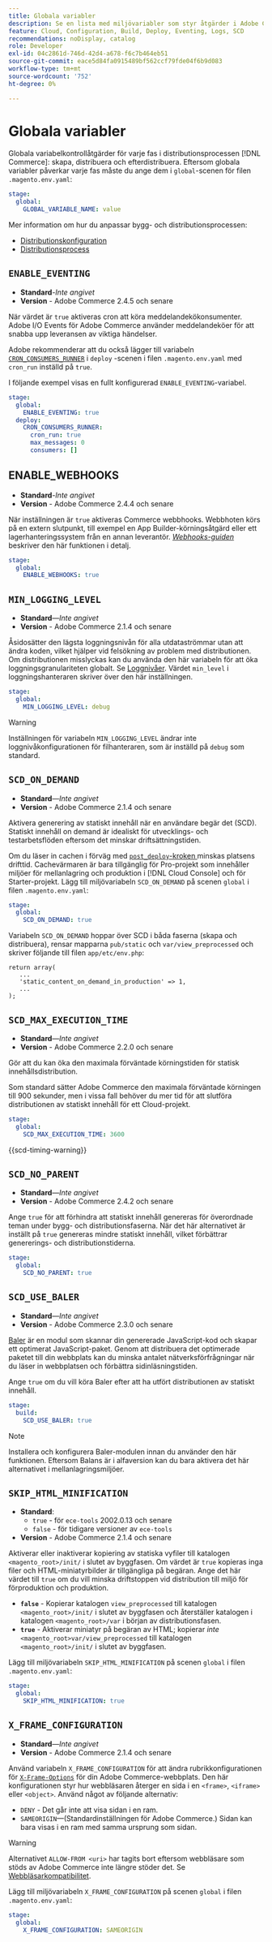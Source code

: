 ```yaml
---
title: Globala variabler
description: Se en lista med miljövariabler som styr åtgärder i Adobe Commerce för driftsättning av molninfrastruktur.
feature: Cloud, Configuration, Build, Deploy, Eventing, Logs, SCD
recommendations: noDisplay, catalog
role: Developer
exl-id: 04c2861d-746d-42d4-a678-f6c7b464eb51
source-git-commit: eace5d84fa0915489bf562ccf79fde04f6b9d083
workflow-type: tm+mt
source-wordcount: '752'
ht-degree: 0%

---
```


# Globala variabler

Globala variabelkontrollåtgärder för varje fas i distributionsprocessen [!DNL Commerce]: skapa, distribuera och efterdistribuera. Eftersom globala variabler påverkar varje fas måste du ange dem i `global`-scenen för filen `.magento.env.yaml`:

```yaml
stage:
  global:
    GLOBAL_VARIABLE_NAME: value
```

Mer information om hur du anpassar bygg- och distributionsprocessen:

- [Distributionskonfiguration](configure-env-yaml.md)
- [Distributionsprocess](../deploy/process.md)

## `ENABLE_EVENTING`

- **Standard**-_Inte angivet_
- **Version** - Adobe Commerce 2.4.5 och senare

När värdet är `true` aktiveras cron att köra meddelandekökonsumenter. Adobe I/O Events för Adobe Commerce använder meddelandeköer för att snabba upp leveransen av viktiga händelser.

Adobe rekommenderar att du också lägger till variabeln [`CRON_CONSUMERS_RUNNER`](./variables-deploy.md#cron_consumers_runner) i `deploy` -scenen i filen `.magento.env.yaml` med `cron_run` inställd på `true`.

I följande exempel visas en fullt konfigurerad `ENABLE_EVENTING`-variabel.

```yaml
stage:
  global:
    ENABLE_EVENTING: true
  deploy:
    CRON_CONSUMERS_RUNNER:
      cron_run: true
      max_messages: 0
      consumers: []
```

## ENABLE_WEBHOOKS

- **Standard**-_Inte angivet_
- **Version** - Adobe Commerce 2.4.4 och senare

När inställningen är `true` aktiveras Commerce webbhooks. Webbhoten körs på en extern slutpunkt, till exempel en App Builder-körningsåtgärd eller ett lagerhanteringssystem från en annan leverantör. [_Webhooks-guiden_](https://developer.adobe.com/commerce/extensibility/webhooks) beskriver den här funktionen i detalj.

```yaml
stage:
  global:
    ENABLE_WEBHOOKS: true
```

## `MIN_LOGGING_LEVEL`

- **Standard**—_Inte angivet_
- **Version** - Adobe Commerce 2.1.4 och senare

Åsidosätter den lägsta loggningsnivån för alla utdataströmmar utan att ändra koden, vilket hjälper vid felsökning av problem med distributionen. Om distributionen misslyckas kan du använda den här variabeln för att öka loggningsgranulariteten globalt. Se [Loggnivåer](log-handlers.md#log-levels). Värdet `min_level` i loggningshanteraren skriver över den här inställningen.

```yaml
stage:
  global:
    MIN_LOGGING_LEVEL: debug
```

>[!WARNING]
>
>Inställningen för variabeln `MIN_LOGGING_LEVEL` ändrar inte loggnivåkonfigurationen för filhanteraren, som är inställd på `debug` som standard.

## `SCD_ON_DEMAND`

- **Standard**—_Inte angivet_
- **Version** - Adobe Commerce 2.1.4 och senare

Aktivera generering av statiskt innehåll när en användare begär det (SCD). Statiskt innehåll on demand är idealiskt för utvecklings- och testarbetsflöden eftersom det minskar driftsättningstiden.

Om du läser in cachen i förväg med [`post_deploy`-kroken ](../application/hooks-property.md) minskas platsens drifttid. Cachevärmaren är bara tillgänglig för Pro-projekt som innehåller miljöer för mellanlagring och produktion i [!DNL Cloud Console] och för Starter-projekt. Lägg till miljövariabeln `SCD_ON_DEMAND` på scenen `global` i filen `.magento.env.yaml`:

```yaml
stage:
  global:
    SCD_ON_DEMAND: true
```

Variabeln `SCD_ON_DEMAND` hoppar över SCD i båda faserna (skapa och distribuera), rensar mapparna `pub/static` och `var/view_preprocessed` och skriver följande till filen `app/etc/env.php`:

```php?start_inline=1
return array(
   ...
   'static_content_on_demand_in_production' => 1,
   ...
);
```

## `SCD_MAX_EXECUTION_TIME`

- **Standard**—_Inte angivet_
- **Version** - Adobe Commerce 2.2.0 och senare

Gör att du kan öka den maximala förväntade körningstiden för statisk innehållsdistribution.

Som standard sätter Adobe Commerce den maximala förväntade körningen till 900 sekunder, men i vissa fall behöver du mer tid för att slutföra distributionen av statiskt innehåll för ett Cloud-projekt.

```yaml
stage:
  global:
    SCD_MAX_EXECUTION_TIME: 3600
```

{{scd-timing-warning}}

## `SCD_NO_PARENT`

- **Standard**—_Inte angivet_
- **Version** - Adobe Commerce 2.4.2 och senare

Ange `true` för att förhindra att statiskt innehåll genereras för överordnade teman under bygg- och distributionsfaserna. När det här alternativet är inställt på `true` genereras mindre statiskt innehåll, vilket förbättrar genererings- och distributionstiderna.

```yaml
stage:
  global:
    SCD_NO_PARENT: true
```

## `SCD_USE_BALER`

- **Standard**—_Inte angivet_
- **Version** - Adobe Commerce 2.3.0 och senare

[Baler](https://github.com/magento/baler) är en modul som skannar din genererade JavaScript-kod och skapar ett optimerat JavaScript-paket. Genom att distribuera det optimerade paketet till din webbplats kan du minska antalet nätverksförfrågningar när du läser in webbplatsen och förbättra sidinläsningstiden.

Ange `true` om du vill köra Baler efter att ha utfört distributionen av statiskt innehåll.

```yaml
stage:
  build:
    SCD_USE_BALER: true
```

>[!NOTE]
>
>Installera och konfigurera Baler-modulen innan du använder den här funktionen. Eftersom Balans är i alfaversion kan du bara aktivera det här alternativet i mellanlagringsmiljöer.

## `SKIP_HTML_MINIFICATION`

- **Standard**:
   - `true` - för `ece-tools` 2002.0.13 och senare
   - `false` - för tidigare versioner av `ece-tools`
- **Version** - Adobe Commerce 2.1.4 och senare

Aktiverar eller inaktiverar kopiering av statiska vyfiler till katalogen `<magento_root>/init/` i slutet av byggfasen. Om värdet är `true` kopieras inga filer och HTML-miniatyrbilder är tillgängliga på begäran. Ange det här värdet till `true` om du vill minska driftstoppen vid distribution till miljö för förproduktion och produktion.

- **`false`** - Kopierar katalogen `view_preprocessed` till katalogen `<magento_root>/init/` i slutet av byggfasen och återställer katalogen i katalogen `<magento_root>/var` i början av distributionsfasen.
- **`true`** - Aktiverar miniatyr på begäran av HTML; kopierar _inte_ `<magento_root>var/view_preprocessed` till katalogen `<magento_root>/init/` i slutet av byggfasen.

Lägg till miljövariabeln `SKIP_HTML_MINIFICATION` på scenen `global` i filen `.magento.env.yaml`:

```yaml
stage:
  global:
    SKIP_HTML_MINIFICATION: true
```

## `X_FRAME_CONFIGURATION`

- **Standard**—_Inte angivet_
- **Version** - Adobe Commerce 2.1.4 och senare

Använd variabeln `X_FRAME_CONFIGURATION` för att ändra rubrikkonfigurationen för [`X-Frame-Options`](https://experienceleague.adobe.com/docs/commerce-operations/configuration-guide/security/xframe-options.html) för din Adobe Commerce-webbplats. Den här konfigurationen styr hur webbläsaren återger en sida i en `<frame>`, `<iframe>` eller `<object>`. Använd något av följande alternativ:

- `DENY` - Det går inte att visa sidan i en ram.
- `SAMEORIGIN`—(Standardinställningen för Adobe Commerce.) Sidan kan bara visas i en ram med samma ursprung som sidan.

>[!WARNING]
>
>Alternativet `ALLOW-FROM <uri>` har tagits bort eftersom webbläsare som stöds av Adobe Commerce inte längre stöder det. Se [Webbläsarkompatibilitet](https://developer.mozilla.org/en-US/docs/Web/HTTP/Headers/X-Frame-Options#Browser_compatibility).

Lägg till miljövariabeln `X_FRAME_CONFIGURATION` på scenen `global` i filen `.magento.env.yaml`:

```yaml
stage:
  global:
    X_FRAME_CONFIGURATION: SAMEORIGIN
```
